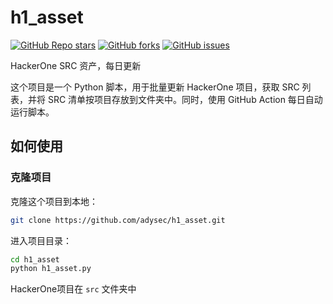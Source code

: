 # h1_asset
<a href="https://github.com/adysec/h1_asset/stargazers"><img alt="GitHub Repo stars" src="https://img.shields.io/github/stars/adysec/h1_asset?color=yellow&logo=riseup&logoColor=yellow&style=flat-square"></a>
<a href="https://github.com/adysec/h1_asset/network/members"><img alt="GitHub forks" src="https://img.shields.io/github/forks/adysec/h1_asset?color=orange&style=flat-square"></a>
<a href="https://github.com/adysec/h1_asset/issues"><img alt="GitHub issues" src="https://img.shields.io/github/issues/adysec/h1_asset?color=red&style=flat-square"></a>

HackerOne SRC 资产，每日更新

这个项目是一个 Python 脚本，用于批量更新 HackerOne 项目，获取 SRC 列表，并将 SRC 清单按项目存放到文件夹中。同时，使用 GitHub Action 每日自动运行脚本。

## 如何使用

### 克隆项目

克隆这个项目到本地：

```bash
git clone https://github.com/adysec/h1_asset.git
```

进入项目目录：

```bash
cd h1_asset
python h1_asset.py
```

HackerOne项目在 `src` 文件夹中
